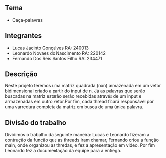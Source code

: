 ## Tema
* Caça-palavras

## Integrantes
* Lucas Jacinto Gonçalves     RA: 240013
* Leonardo Novaes do Nascimento     RA: 220142
* Fernando Dos Reis Santos Filho                    RA: 234471

## Descrição
Neste projeto teremos uma matriz quadrada (nxn) armazenada em um vetor bidimensional criado a partir do input de n. Já as palavras que serão buscadas na matriz estarão serão recebidas através de um input e armazenadas em outro vetor.Por fim, cada thread ficará responsável por uma varredura completa da matriz em busca de uma única palavra.

## Divisão do trabalho
Dividimos o trabalho da seguinte maneira: Lucas e Leonardo fizeram a contrução da funcão que as threads iram chamar, Fernando criou a função main, onde organizou as thredas, e fez a apresentação em video. Por fim Leonardo fez a documentação da equipe para a entrega.


